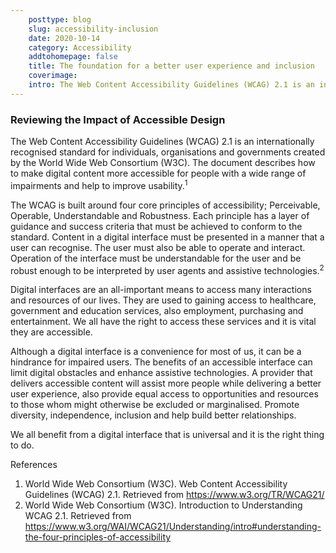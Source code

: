 ```yaml
---  
    posttype: blog
    slug: accessibility-inclusion
    date: 2020-10-14
    category: Accessibility
    addtohomepage: false
    title: The foundation for a better user experience and inclusion
    coverimage:
    intro: The Web Content Accessibility Guidelines (WCAG) 2.1 is an internationally recognised standard for individuals, organisations and governments created by the World Wide Web Consortium (W3C). The document describes how to make digital content more accessible for people with a wide range of impairments and help to improve usability.
---
```


<div class="description">

<h3>Reviewing the Impact of Accessible Design</h3>

The Web Content Accessibility Guidelines (WCAG) 2.1 is an internationally recognised standard for individuals, organisations and governments created by the World Wide Web Consortium (W3C). The document describes how to make digital content more accessible for people with a wide range of impairments and help to improve usability.<sup>1</sup>

The WCAG is built around four core principles of accessibility; Perceivable, Operable, Understandable and Robustness. Each principle has a layer of guidance and success criteria that must be achieved to conform to the standard. Content in a digital interface must be presented in a manner that a user can recognise. The user must also be able to operate and interact. Operation of the interface must be understandable for the user and be robust enough to be interpreted by user agents and assistive technologies.<sup>2</sup>

Digital interfaces are an all-important means to access many interactions and resources of our lives. They are used to gaining access to healthcare, government and education services, also employment, purchasing and entertainment. We all have the right to access these services and it is vital they are accessible.

Although a digital interface is a convenience for most of us, it can be a hindrance for impaired users. The benefits of an accessible interface can limit digital obstacles and enhance assistive technologies. A provider that delivers accessible content will assist more people while delivering a better user experience, also provide equal access to opportunities and resources to those whom might otherwise be excluded or marginalised. Promote diversity, independence, inclusion and help build better relationships.

We all benefit from a digital interface that is universal and it is the right thing to do.

References
1.	World Wide Web Consortium (W3C). Web Content Accessibility Guidelines (WCAG) 2.1. Retrieved from https://www.w3.org/TR/WCAG21/
2.	World Wide Web Consortium (W3C). Introduction to Understanding WCAG 2.1. Retrieved from https://www.w3.org/WAI/WCAG21/Understanding/intro#understanding-the-four-principles-of-accessibility

</div>